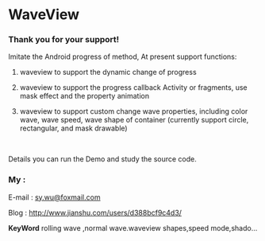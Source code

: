 # WaveView

### Thank you for your support!

Imitate the Android progress of  method, At present support functions:

1. waveview to support the dynamic change of progress  

2. waveview to support the progress callback Activity or fragments, use mask effect and the property animation 

3. waveview to support custom change wave properties, including color wave, wave speed, wave shape of container (currently support circle, rectangular, and mask drawable) 

   ​

Details you can run the Demo and study the source code.



### My :

E-mail : sy.wu@foxmail.com

Blog : http://www.jianshu.com/users/d388bcf9c4d3/  

 **KeyWord**  rolling wave ,normal wave.waveview shapes,speed mode,shado...

